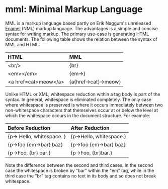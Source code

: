 # mml: Minimal Markup Language

MML is a markup language based partly on Erik Naggum's unreleased
[Enamel][1] (NML) markup language. The advantages is a simple and
concise syntax for writing markup. The primary use-case is
generating HTML documents.  The following table shows the relation
between the syntax of MML and HTML:

| HTML                             | MML                |
| :------------------------------- | :----------------- |
| &lt;br/&gt;                      | {br}               |
| &lt;em&gt;&lt;/em&gt;            | {em→}              |
| &lt;a href=cat&gt;meow&lt;/a&gt; | {a{href→cat}→meow} |

Unlike HTML or XML, whitespace reduction within a tag body is part
of the syntax. In general, whitespace is eliminated completely.
The only case where whitespace is preserved is where it occurs
immediately between two non-whitespace characters that themselves
occur at or below the level at which the whitespace occurs in the
document structure. For example:

| Before Reduction                 | After Reduction         |
| :------------------------------- | :---------------------- |
| {p→   Hello,   whitespace.   }   | {p→Hello, whitespace.}  |
| {p→foo    {em→bar} baz}          | {p→foo {em→bar} baz}    |
| {p→Foo, {br} bar.}               | {p→Foo, {br}bar.}       |

Note the difference between the second and third cases. In the
second case the whitespace is broken by "bar" within the "em" tag,
while in the third case the "br" tag contains no text in its body
and so does not break whitespace.

[1]: http://www.schnada.de/grapt/eriknaggum-enamel.html

